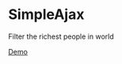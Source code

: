 # SimpleAjax
Filter the richest people in world

[Demo](https://codepen.io/mr_mousavi/full/zYEKqpq)
